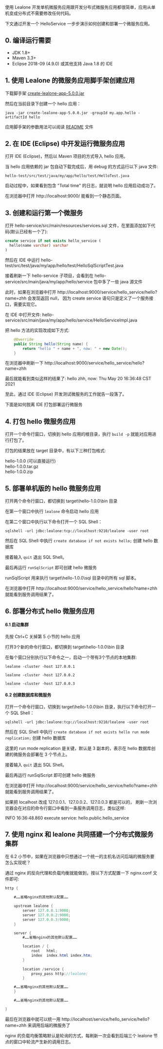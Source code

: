 使用 Lealone 开发单机微服务应用跟开发分布式微服务应用都很简单，应用从单机变成分布式不需要修改任何代码。

下文通过开发一个 HelloService 一步步演示如何创建和部署一个微服务应用。



## 0. 编译运行需要

* JDK 1.8+
* Maven 3.3+
* Eclipse 2018-09 (4.9.0) 或其他支持 Java 1.8 的 IDE



## 1. 使用 Lealone 的微服务应用脚手架创建应用

下载脚手架 [create-lealone-app-5.0.0.jar](https://github.com/lealone/Lealone-Plugins/releases/download/lealone-plugins-5.0.0-rc-01/lealone-xsql-5.0.0.jar)

然后在当前目录下创建一个 hello 应用：

`java -jar create-lealone-app-5.0.0.jar -groupId my.app.hello -artifactId hello`

应用脚手架的参数用法可以阅读 [README](https://github.com/lealone/Lealone-Plugins/blob/master/create-app/README.md) 文件



## 2. 在 IDE (Eclipse) 中开发运行微服务应用

打开 IDE (Eclipse)，然后以 Maven 项目的方式导入 hello 应用。

当 hello 应用依赖的 jar 包自动下载完成后，用 debug 的方式运行以下 java 文件:

`hello-test/src/test/java/my/app/hello/test/HelloTest.java`

启动过程中，如果看到包含 "Total time" 的日志，就说明 hello 应用启动成功了。

在浏览器中打开 http://localhost:9000/ 能看到一个静态页面。



## 3. 创建和运行第一个微服务

打开 hello-service/src/main/resources/services.sql 文件，在里面添加如下代码(默认已经有一个了):

```sql
create service if not exists hello_service (
  hello(name varchar) varchar
)
```

然后在 IDE 中运行 hello-test/src/test/java/my/app/hello/test/HelloSqlScriptTest.java

接着刷新一下 hello-service 子项目，会看到在 hello-service/src/main/java/my/app/hello/service 包中多了一些 java 源文件

此时，如果在浏览器中打开 http://localhost:9000/service/hello_service/hello?name=zhh 会发现返回 null，
因为 create service 语句只是定义了一个服务接口，需要实现它。

在 IDE 中打开文件: hello-service/src/main/java/my/app/hello/service/HelloServiceImpl.java

把 hello 方法的实现改成如下方式:

```java
    @Override
    public String hello(String name) {
        return "hello " + name + ", now: " + new Date();
    }
```

在浏览器中刷新一下 http://localhost:9000/service/hello_service/hello?name=zhh

最后就能看到类似这样的结果了: hello zhh, now: Thu May 20 16:36:48 CST 2021

至此，通过 IDE (Eclipse) 开发测试微服务的工作就告一段落了。



下面是如何脱离 IDE 打包部署运行微服务


## 4. 打包 hello 微服务应用

打开一个命令行窗口，切换到 hello 应用的根目录，执行 `build -p` 就能对应用进行打包了。

打包的结果放在 target 目录中，有以下三种打包格式:

hello-1.0.0 (可以直接运行)</br>
hello-1.0.0.tar.gz </br>
hello-1.0.0.zip </br>



## 5. 部署单机版的 hello 微服务应用

打开两个命令行窗口，都切换到 target\hello-1.0.0\bin 目录

在第一个窗口中执行 `lealone` 命令启动 hello 应用

在第二个窗口中执行以下命令打开一个 SQL Shell：

`sqlshell -url jdbc:lealone:tcp://localhost:9210/lealone -user root`

然后在 SQL Shell 中执行 `create database if not exists hello;` 创建 hello 数据库

接着输入 `quit` 退出 SQL Shell。

最后再运行 `runSqlScript` 即可创建 hello 微服务

runSqlScript 用来执行 target\hello-1.0.0\sql 目录中的所有 sql 脚本。

在浏览器中打开 http://localhost:9000/service/hello_service/hello?name=zhh 就能看到服务调用结果了。



## 6. 部署分布式 hello 微服务应用

#### 6.1 启动集群

先按 Ctrl+C 关掉第 5 小节的 hello 应用

打开3个新的命令行窗口，都切换到 target\hello-1.0.0\bin 目录

在每个窗口分别执行以下命令之一，启动一个带有3个节点的本地集群:

`lealone -cluster -host 127.0.0.1`

`lealone -cluster -host 127.0.0.2`

`lealone -cluster -host 127.0.0.3`


#### 6.2 创建数据库和微服务

打开一个命令行窗口，切换到 target\hello-1.0.0\bin 目录，执行以下命令打开一个 SQL Shell：

`sqlshell -url jdbc:lealone:tcp://localhost:9210/lealone -user root`

然后在 SQL Shell 中执行 `create database if not exists hello run mode replication;` 创建 hello 数据库

这里的 run mode replication 是关键，默认是 3 副本的，表示在 hello 数据库创建的微服务会部署在 3 个节点上。

接着输入 `quit` 退出 SQL Shell。

最后再运行 runSqlScript 即可创建 hello 微服务

在浏览器中打开 http://localhost:9000/service/hello_service/hello?name=zhh 就能看到服务调用结果了。

如果把 localhost 改成 127.0.0.1、127.0.0.2、127.0.0.3 都是可以的，
刷新一次浏览器会在对应的命令行窗口中看到一条服务调用日志，类似这样: 

INFO 16:36:48.860 execute service: hello.public.hello_service



## 7. 使用 nginx 和 lealone 共同搭建一个分布式微服务集群

在 6.2 小节中，如果在浏览器中只想通过一个统一的主机名访问后端的微服务要怎么实现呢？

通过 nginx 的反向代理和负载均衡就能做到，按以下方式配置一下 nginx.conf 文件即可:

```java
http {
     
    #……省略nginx的其他默认配置……

    upstream lealone {
        server 127.0.0.1:9000;
        server 127.0.0.2:9000;
        server 127.0.0.3:9000;
    }

    server {
        #……省略nginx的其他默认配置……

        location / {
            root   html;
            index  index.html index.htm;
        }
    
        location /service {
            proxy_pass http://lealone;
        }

	#……省略nginx的其他默认配置……
    }

    #……省略nginx的其他默认配置……

}
```

最后在浏览器中就可以统一用 http://localhost/service/hello_service/hello?name=zhh 来调用后端的微服务了

nginx 的负载均衡策略默认是轮询的方式，每刷新一次会看到后端三个 lealone 节点的窗口中轮流产生新的调用日志。

